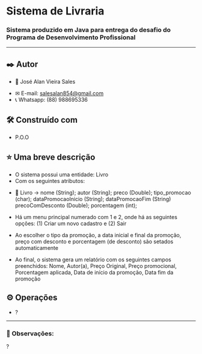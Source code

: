 # Sistema de Livraria

### Sistema produzido em Java para entrega do desafio do Programa de Desenvolvimento Profissional
---
## ✒️ Autor

* 🤖 José Alan Vieira Sales
 - ✉ E-mail: salesalan854@gmail.com
 - 📞 Whatsapp: (88) 988695336

## 🛠️ Construído com

* P.O.O

## ⭐ Uma breve descrição
* O sistema possui uma entidade: Livro
* Com os seguintes atributos:
- 📘 Livro -> nome (String); autor (String); preco (Double); tipo_promocao (char); dataPromocaoInicio (String); dataPromocaoFim (String)
                 precoComDesconto (Double); porcentagem (int);
                 
- Há um menu principal numerado com 1 e 2, onde há as seguintes opções: (1) Criar um novo cadastro e (2) Sair

- Ao escolher o tipo da promoção, a data inicial e final da promoção, preço com desconto e porcentagem (de desconto) são setados automaticamente

- Ao final, o sistema gera um relatório com os seguintes campos preenchidos:
Nome, Autor(a), Preço Original, Preço promocional, Porcentagem aplicada, Data de início da promoção, Data fim da promoção              

## ⚙️ Operações
* ?
---
### 👀 Observações:
?

